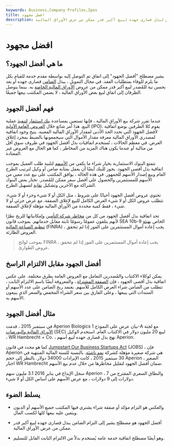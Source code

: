 ```yaml
---
keywords: Business,Company Profiles,Ipos
title: افضل مجهود
description: أفضل الجهود هو مصطلح لالتزام من ضامن لبذل قصارى جهده لبيع أكبر قدر ممكن من عرض الأوراق المالية.
---
```


# افضل مجهود
## ما هي أفضل الجهود؟

يشير مصطلح "أفضل الجهود" إلى اتفاق تم التوصل إليه بواسطة مقدم خدمة للقيام بكل ما يلزم للوفاء بمتطلبات العقد. في مجال التمويل ، يبذل [الضامن](/underwriter) قصارى جهده أو يعد بحسن نية للمُصدر لبيع أكبر قدر ممكن من عروض [الأوراق المالية الخاصة](/security) به. بينما يتوصل الطرفان إلى اتفاق لبيع بعض الأوراق المالية ، لا يضمن المكتتب بيعها جميعًا.

## فهم أفضل الجهود

عندما تقرر شركة بيع الأوراق المالية ، فإنها تستعين بمساعدة [بنك استثمار](/investmentbank) [لتنفيذ](/investmentbank) عملية البيع. هذا أمر شائع خلال [العروض العامة الأولية](/ipo) (IPO). يقوم كلا الطرفين بوضع اتفاقية لأفضل الجهود التي تحدد الحد الأدنى لمقدار الأوراق المالية المعنية. يتيح وجود اتفاقية لمصدري الأوراق المالية معرفة مقدار الأموال التي سيجمعونها بالضبط بمجرد إغلاق العرض. في معظم الحالات ، تُستخدم اتفاقيات بذل أفضل الجهود في ظروف سوق أقل من مثالية أو عندما يكون هناك المزيد من المخاطر ، كما هو الحال مع العروض غير المعتادة.

تتمتع البنوك الاستثمارية بخيار شراء ما يكفي من [الأسهم](/shares) لتلبية طلب العميل بموجب اتفاقية بذل أقصى الجهود. يجوز للبنك أيضًا أن يعمل بمثابة ضامن أو وكيل لترتيب الطرح العام وبيع إصدار الأسهم للجمهور. في هذه الحالة ، يوافق المكتتب على بيع عدد معين من الأسهم للمستثمرين والحصول على أفضل سعر ممكن للمُصدر. تختار بعض البنوك الشراكة مع الآخرين وتشكيل [نقابة](/syndicate) لتسهيل الطرح.

تحتوي عروض أفضل الجهود أحيانًا على شروط ، مثل الكل أو لا شيء وجزء أو لا شيء. تتطلب عروض الكل أو لا شيء العرض الكامل للبيع لإغلاق الصفقة. مع عرض جزئي أو لا شيء ، فقط كمية محددة من الأوراق المالية مؤهلة لإغلاق الصفقة.

تحد اتفاقية بذل أفضل الجهود من كل من [مخاطر شركة التأمين](/risk) وإمكانياتها للربح نظرًا لأنهم يتلقون عمومًا رسومًا ثابتة مقابل خدماتهم. بموجب قانون SEA 10b-9 الخاص [بهيئة تنظيم الصناعة المالية](/finra) (FINRA) ، يجب إعادة أموال المستثمرين على الفور إذا لم تتحقق العروض الطارئة.

> بموجب لوائح FINRA ، يجب إعادة أموال المستثمرين على الفور إذا لم تتحقق عروض الطوارئ.

>

## أفضل الجهود مقابل الالتزام الراسخ

يمكن لوكلاء الاكتتاب والمُصدرين التعامل مع العروض العامة بطرق مختلفة. على عكس اتفاقية بذل أقصى الجهود ، فإن [الصفقة المشتراة](/boughtdeal) ، والمعروفة أيضًا باسم الالتزام الثابت ، تتطلب من الضامن شراء العرض الكامل للأسهم. يعتمد [ربح](/profit) الضامن على عدد الأسهم أو السندات التي يبيعها ، وعلى الفارق بين سعر الشراء المخفض والسعر الذي يبيعون الأسهم به.

## مثال أفضل الجهود

في سبتمبر 2015 ، قدمت Aperion Biologics بيان عرض على النموذج 1-A مع لجنة [الأوراق المالية والبورصات](/sec) (SEC) لبيع 20 مليون دولار في الاكتتاب العام. استخدم الوكيل ، WR Hambrecht + Co. ، نهج بذل قصارى جهده لبيع أسهم Aperion.

كما هو محدد في قانون [Jumpstart Our Business Startups Act](/jumpstart-our-business-startups-act-jobs) (JOBS) ، فإن Aperion هي شركة صغيرة مؤهلة كشركة [نمو ناشئة](/growthcompany). بالنسبة للسنة المالية المنتهية في 30 سبتمبر 2015 ، كانت الإيرادات 34000 دولار. بالنظر إلى حجم Aperion الصغير ، اختار WR Hambrecht ضمان أفضل الجهود لتقليل مخاطرها من خلال عدم بيع الأسهم.

سجل الإيداع في يناير 2016 3.1 مليون سهم Aperion ، والنطاق السعري المقترح من 7 دولارات إلى 9 دولارات ، مع عرض الأسهم على أساس الكل أو لا شيء.

## يسلط الضوء

- والعكس هو التزام مؤكد أو صفقة شراء يشتري فيها المكتتب جميع الأسهم أو الديون ويتعين عليه بيعها كلها لكسب المال.

- أفضل الجهود هو مصطلح يشير إلى التزام الضامن ببذل قصارى جهده لبيع أكبر قدر ممكن من عرض الأوراق المالية.

- وهو أيضًا مصطلح اتفاقية خدمة عامة يُستخدم بدلاً من الالتزام الثابت القابل للتسليم.

